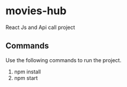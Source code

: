 # movies-hub
React Js and Api call project

## Commands
Use the following commands to run the project.
1) npm install 
2) npm start
